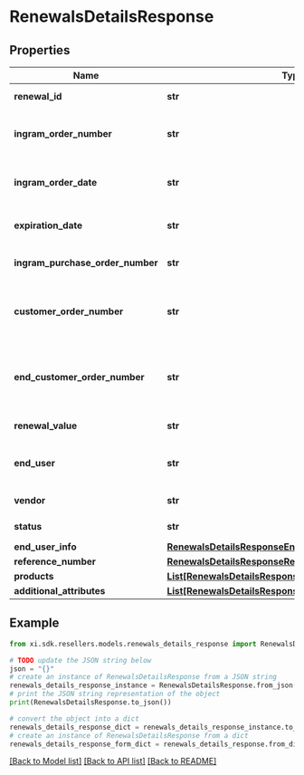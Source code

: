 # RenewalsDetailsResponse


## Properties

Name | Type | Description | Notes
------------ | ------------- | ------------- | -------------
**renewal_id** | **str** | Unique Ingram renewal ID. | [optional] 
**ingram_order_number** | **str** | The IngramMicro sales order number. | [optional] 
**ingram_order_date** | **str** | The IngramMicro sales order date. | [optional] 
**expiration_date** | **str** | Renewal expiration date. | [optional] 
**ingram_purchase_order_number** | **str** | Ingram purchase order number. | [optional] 
**customer_order_number** | **str** | The reseller&#39;s order number for reference in their system. | [optional] 
**end_customer_order_number** | **str** | The end customer&#39;s order number for reference in their system. | [optional] 
**renewal_value** | **str** | The value of the renewal. | [optional] 
**end_user** | **str** | The company name for the end user/customer. | [optional] 
**vendor** | **str** | The name of the vendor. | [optional] 
**status** | **str** | The status of the renewal. | [optional] 
**end_user_info** | [**RenewalsDetailsResponseEndUserInfo**](RenewalsDetailsResponseEndUserInfo.md) |  | [optional] 
**reference_number** | [**RenewalsDetailsResponseReferenceNumber**](RenewalsDetailsResponseReferenceNumber.md) |  | [optional] 
**products** | [**List[RenewalsDetailsResponseProductsInner]**](RenewalsDetailsResponseProductsInner.md) |  | [optional] 
**additional_attributes** | [**List[RenewalsDetailsResponseAdditionalAttributesInner]**](RenewalsDetailsResponseAdditionalAttributesInner.md) |  | [optional] 

## Example

```python
from xi.sdk.resellers.models.renewals_details_response import RenewalsDetailsResponse

# TODO update the JSON string below
json = "{}"
# create an instance of RenewalsDetailsResponse from a JSON string
renewals_details_response_instance = RenewalsDetailsResponse.from_json(json)
# print the JSON string representation of the object
print(RenewalsDetailsResponse.to_json())

# convert the object into a dict
renewals_details_response_dict = renewals_details_response_instance.to_dict()
# create an instance of RenewalsDetailsResponse from a dict
renewals_details_response_form_dict = renewals_details_response.from_dict(renewals_details_response_dict)
```
[[Back to Model list]](../README.md#documentation-for-models) [[Back to API list]](../README.md#documentation-for-api-endpoints) [[Back to README]](../README.md)


